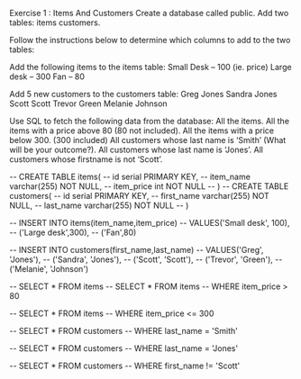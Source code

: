 Exercise 1 : Items And Customers
Create a database called public.
Add two tables:
items
customers.


Follow the instructions below to determine which columns to add to the two tables:

Add the following items to the items table:
Small Desk – 100 (ie. price)
Large desk – 300
Fan – 80

Add 5 new customers to the customers table:
Greg Jones
Sandra Jones
Scott Scott
Trevor Green
Melanie Johnson

Use SQL to fetch the following data from the database:
All the items.
All the items with a price above 80 (80 not included).
All the items with a price below 300. (300 included)
All customers whose last name is ‘Smith’ (What will be your outcome?).
All customers whose last name is ‘Jones’.
All customers whose firstname is not ‘Scott’.

-- CREATE TABLE items(
-- 	id serial PRIMARY KEY,
-- 	item_name varchar(255) NOT NULL,
-- 	item_price int NOT NULL
-- )
-- CREATE TABLE customers(
-- 	id serial PRIMARY KEY,
-- 	first_name varchar(255) NOT NULL,
-- 	last_name varchar(255) NOT NULL
-- )

-- INSERT INTO items(item_name,item_price)
-- VALUES('Small desk', 100),
-- ('Large desk',300),
-- ('Fan',80)

-- INSERT INTO customers(first_name,last_name)
-- VALUES('Greg', 'Jones'),
-- ('Sandra', 'Jones'),
-- ('Scott', 'Scott'),
-- ('Trevor', 'Green'),
-- ('Melanie', 'Johnson')

-- SELECT * FROM items
-- SELECT * FROM items
-- WHERE item_price > 80

-- SELECT * FROM items
-- WHERE item_price <= 300

-- SELECT * FROM customers
-- WHERE last_name = 'Smith'

-- SELECT * FROM customers
-- WHERE last_name = 'Jones'

-- SELECT * FROM customers
-- WHERE first_name != 'Scott'
